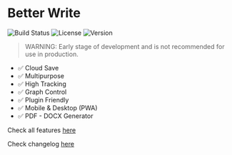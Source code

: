 # Better Write

![Build Status](https://img.shields.io/github/workflow/status/Novout/better-write/Tests) ![License](https://img.shields.io/github/license/Novout/better-write) ![Version](https://img.shields.io/github/lerna-json/v/Novout/better-write)

> WARNING: Early stage of development and is not recommended for use in production.

- ✅ Cloud Save
- ✅ Multipurpose
- ✅ High Tracking
- ✅ Graph Control
- ✅ Plugin Friendly
- ✅ Mobile & Desktop (PWA)
- ✅ PDF - DOCX Generator

Check all features [here](./FEATURES.md)

Check changelog [here](./CHANGELOG.md)

